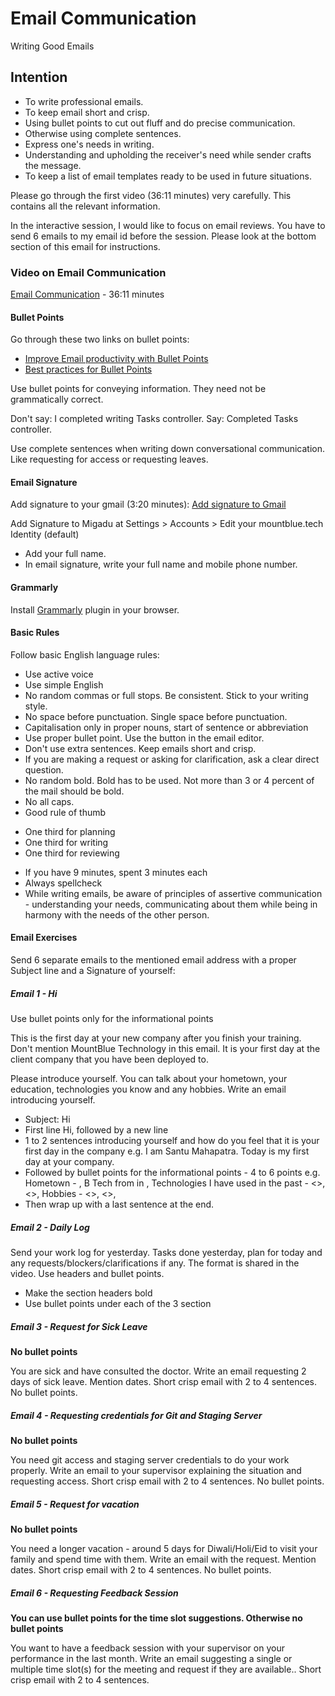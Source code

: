 # Email Communication

Writing Good Emails

## Intention

* To write professional emails.
* To keep email short and crisp.
* Using bullet points to cut out fluff and do precise communication.
* Otherwise using complete sentences.
* Express one's needs in writing.
* Understanding and upholding the receiver's need while sender crafts the message.
* To keep a list of email templates ready to be used in future situations.

Please go through the first video (36:11 minutes) very carefully. This contains all the relevant information.

In the interactive session, I would like to focus on email reviews. You have to send 6 emails to my email id before the session. Please look at the bottom section of this email for instructions.

### Video on Email Communication

[Email Communication](https://www.youtube.com/watch?v=JU2zs0J58vA) - 36:11 minutes

#### Bullet Points

Go through these two links on bullet points:
* [Improve Email productivity with Bullet Points](https://www.getorganizedwizard.com/blog/2010/11/improve-email-productivity-with-bullet-points/)
* [Best practices for Bullet Points](https://www.businesswritingblog.com/business_writing/2005/12/the_best_of_bul.html)

Use bullet points for conveying information. They need not be grammatically correct.

Don't say: I completed writing Tasks controller.
Say: Completed Tasks controller.

Use complete sentences when writing down conversational communication. Like requesting for access or requesting leaves.

#### Email Signature

Add signature to your gmail (3:20 minutes):
[Add signature to Gmail](https://www.youtube.com/watch?v=X4k77veybI0)

Add Signature to Migadu at
Settings > Accounts > Edit your mountblue.tech Identity (default)

* Add your full name.
* In email signature, write your full name and mobile phone number.

#### Grammarly

Install [Grammarly](https://www.grammarly.com/) plugin in your browser.

#### Basic Rules

Follow basic English language rules:
* Use active voice
* Use simple English
* No random commas or full stops. Be consistent. Stick to your writing style.
* No space before punctuation. Single space before punctuation.
* Capitalisation only in proper nouns, start of sentence or  abbreviation
* Use proper bullet point. Use the button in the email editor.
* Don't use extra sentences. Keep emails short and crisp.
* If you are making a request or asking for clarification, ask a clear direct question.
* No random bold. Bold has to be used. Not more than 3 or 4 percent of the mail should be bold.
* No all caps.
* Good rule of thumb
 - One third for planning
 - One third for writing
 - One third for reviewing
* If you have 9 minutes, spent 3 minutes each
* Always spellcheck
* While writing emails, be aware of principles of assertive communication - understanding your needs, communicating about them while being in harmony with the needs of the other person.

#### Email Exercises

Send 6 separate emails to the mentioned email address with a proper Subject line and a Signature of yourself:

##### Email 1 - Hi

Use bullet points only for the informational points

This is the first day at your new company after you finish your training. Don't mention MountBlue Technology in this email. It is your first day at the client company that you have been deployed to.

Please introduce yourself. You can talk about your hometown, your education, technologies you know and any hobbies. Write an email introducing yourself.

* Subject: Hi
* First line Hi, followed by a new line
* 1 to 2 sentences introducing yourself and how do you feel that it is your first day in the company e.g. I am Santu Mahapatra. Today is my first day at your company.
* Followed by bullet points for the informational points - 4 to 6 points e.g. Hometown - <hometown>, B Tech from <college> in <course>, Technologies I have used in the past - <>, <>, Hobbies - <>, <>,
* Then wrap up with a last sentence at the end.

##### Email 2 - Daily Log

Send your work log for yesterday. Tasks done yesterday, plan for today and any requests/blockers/clarifications if any. The format is shared in the video. Use headers and bullet points.

* Make the section headers bold
* Use bullet points under each of the 3 section


##### Email 3 - Request for Sick Leave

**No bullet points**

You are sick and have consulted the doctor. Write an email requesting 2 days of sick leave. Mention dates. Short crisp email with 2 to 4 sentences. No bullet points.

##### Email 4 - Requesting credentials for Git and Staging Server

**No bullet points**

You need git access and staging server credentials to do your work properly. Write an email to your supervisor explaining the situation and requesting access. Short crisp email with 2 to 4 sentences. No bullet points.

##### Email 5 - Request for vacation

**No bullet points**

You need a longer vacation - around 5 days for Diwali/Holi/Eid to visit your family and spend time with them. Write an email with the request. Mention dates. Short crisp email with 2 to 4 sentences. No bullet points.

##### Email 6 - Requesting Feedback Session

**You can use bullet points for the time slot suggestions. Otherwise no bullet points**

You want to have a feedback session with your supervisor on your performance in the last month. Write an email suggesting a single or multiple time slot(s) for the meeting and request if they are available.. Short crisp email with 2 to 4 sentences.
